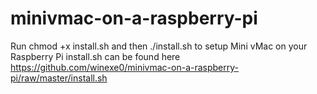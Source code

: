 # minivmac-on-a-raspberry-pi
Run chmod +x install.sh and then ./install.sh to setup Mini vMac on your Raspberry Pi
install.sh can be found here https://github.com/winexe0/minivmac-on-a-raspberry-pi/raw/master/install.sh
